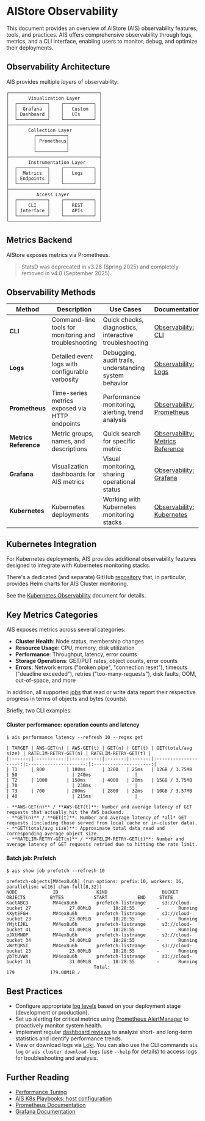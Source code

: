 # AIStore Observability

This document provides an overview of AIStore (AIS) observability features, tools, and practices. AIS offers comprehensive observability through logs, metrics, and a CLI interface, enabling users to monitor, debug, and optimize their deployments.

## Observability Architecture

AIS provides multiple _layers_ of observability:

```
┌─────────────────────────────────┐
│       Visualization Layer       │
│  ┌───────────┐    ┌───────────┐ │
│  │  Grafana  │    │   Custom  │ │
│  │ Dashboard │    │   UIs     │ │
│  └───────────┘    └───────────┘ │
├─────────────────────────────────┤
│       Collection Layer          │
│         ┌───────────┐           │
│         │ Prometheus│           │
│         │           │           │
│         └───────────┘           │
├─────────────────────────────────┤
│       Instrumentation Layer     │
│  ┌───────────┐    ┌───────────┐ │
│  │  Metrics  │    │   Logs    │ │
│  │ Endpoints │    │           │ │
│  └───────────┘    └───────────┘ │
├─────────────────────────────────┤
│          Access Layer           │
│  ┌───────────┐    ┌───────────┐ │
│  │    CLI    │    │   REST    │ │
│  │ Interface │    │   APIs    │ │
│  └───────────┘    └───────────┘ │
└─────────────────────────────────┘
```

## Metrics Backend

AIStore exposes metrics via Prometheus.

> StatsD was deprecated in v3.28 (Spring 2025) and completely removed in v4.0 (September 2025).

## Observability Methods

| Method | Description | Use Cases | Documentation |
|--------|-------------|-----------|---------------|
| **CLI** | Command-line tools for monitoring and troubleshooting | Quick checks, diagnostics, interactive troubleshooting | [Observability: CLI](/docs/monitoring-cli.md) |
| **Logs** | Detailed event logs with configurable verbosity | Debugging, audit trails, understanding system behavior | [Observability: Logs](/docs/monitoring-logs.md) |
| **Prometheus** | Time-series metrics exposed via HTTP endpoints | Performance monitoring, alerting, trend analysis | [Observability: Prometheus](/docs/monitoring-prometheus.md) |
| **Metrics Reference** | Metric groups, names, and descriptions | Quick search for specific metric | [Observability: Metrics Reference](/docs/monitoring-metrics.md) |
| **Grafana** | Visualization dashboards for AIS metrics | Visual monitoring, sharing operational status | [Observability: Grafana](/docs/monitoring-grafana.md) |
| **Kubernetes** |  Kubernetes deployments | Working with Kubernetes monitoring stacks | [Observability: Kubernetes](/docs/monitoring-kubernetes.md) |

## Kubernetes Integration

For Kubernetes deployments, AIS provides additional observability features designed to integrate with Kubernetes monitoring stacks.

There's a dedicated (and separate) GitHub [repository](https://github.com/NVIDIA/ais-k8s) that, in particular, provides Helm charts for AIS Cluster monitoring.

See the [Kubernetes Observability](monitoring-kubernetes.md) document for details.

## Key Metrics Categories

AIS exposes metrics across several categories:

- **Cluster Health**: Node status, membership changes
- **Resource Usage**: CPU, memory, disk utilization
- **Performance**: Throughput, latency, error counts
- **Storage Operations**: GET/PUT rates, object counts, error counts
- **Errors**: Network errors ("broken pipe", "connection reset"), timeouts ("deadline exceeded"), retries ("too-many-requests"), disk faults, OOM, out-of-space, and more

In addition, all supported [jobs](/docs/batch.md) that read or write data report their respective progress in terms of objects and bytes (counts).

Briefly, two CLI examples:

#### Cluster performance: operation counts and latency

```console
$ ais performance latency --refresh 10 --regex get

| TARGET | AWS-GET(n) | AWS-GET(t) | GET(n) | GET(t) | GET(total/avg size) | RATELIM-RETRY-GET(n) | RATELIM-RETRY-GET(t) |
|:------:|:----------:|:----------:|:------:|:------:|:--------------------:|:---------------------:|:---------------------:|
| T1     | 800        | 180ms      | 3200   | 25ms   | 12GB / 3.75MB       | 50                    | 240ms                |
| T2     | 1000       | 150ms      | 4000   | 28ms   | 15GB / 3.75MB       | 70                    | 230ms                |
| T3     | 700        | 200ms      | 2800   | 32ms   | 10GB / 3.57MB       | 40                    | 215ms                |

- **AWS-GET(n)** / **AWS-GET(t)**: Number and average latency of GET requests that actually hit the AWS backend.
- **GET(n)** / **GET(t)**: Number and average latency of *all* GET requests (including those served from local cache or in-cluster data).
- **GET(total/avg size)**: Approximate total data read and corresponding average object size.
- **RATELIM-RETRY-GET(n)** / **RATELIM-RETRY-GET(t)**: Number and average latency of GET requests retried due to hitting the rate limit.
```

#### Batch job: Prefetch

```console
$ ais show job prefetch --refresh 10

prefetch-objects[MV4ex8u6h] (run options: prefix:10, workers: 16, parallelism: w[16] chan-full[8,32])
NODE             ID              KIND                    BUCKET          OBJECTS         BYTES           START           END     STATE
KactABCD         MV4ex8u6h       prefetch-listrange      s3://cloud-bucket 27              27.00MiB        18:28:55        -       Running
XXytEFGH         MV4ex8u6h       prefetch-listrange      s3://cloud-bucket 23              23.00MiB        18:28:55        -       Running
YMjtIJKL         MV4ex8u6h       prefetch-listrange      s3://cloud-bucket 41              41.00MiB        18:28:55        -       Running
oJXtMNOP         MV4ex8u6h       prefetch-listrange      s3://cloud-bucket 34              34.00MiB        18:28:55        -       Running
vWrtQRST         MV4ex8u6h       prefetch-listrange      s3://cloud-bucket 23              23.00MiB        18:28:55        -       Running
ybTtUVWX         MV4ex8u6h       prefetch-listrange      s3://cloud-bucket 31              31.00MiB        18:28:55        -       Running
                                Total:                                  179             179.00MiB ✓
```

## Best Practices

- Configure appropriate [log levels](/docs/cli/config.md) based on your deployment stage (development or production).
- Set up alerting for critical metrics using [Prometheus AlertManager](https://prometheus.io/docs/alerting/latest/alertmanager/) to proactively monitor system health.
- Implement regular [dashboard reviews](https://github.com/NVIDIA/ais-k8s/blob/main/monitoring/README.md) to analyze short- and long-term statistics and identify performance trends.
- View or download logs via [Loki](https://github.com/NVIDIA/ais-k8s/blob/main/monitoring/loki/README.md). You can also use the CLI commands `ais log` or `ais cluster download-logs` (use `--help` for details) to access logs for troubleshooting and analysis.

## Further Reading

- [Performance Tuning](https://github.com/NVIDIA/aistore/blob/main/docs/performance.md)
- [AIS K8s Playbooks: host configuration](https://github.com/NVIDIA/ais-k8s/tree/main/playbooks/host-config)
- [Prometheus Documentation](https://prometheus.io/docs/introduction/overview/)
- [Grafana Documentation](https://grafana.com/docs/)
